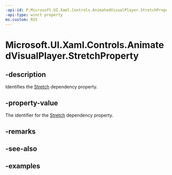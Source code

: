 ```yaml
---
-api-id: P:Microsoft.UI.Xaml.Controls.AnimatedVisualPlayer.StretchProperty
-api-type: winrt property
ms.custom: RS5
---
```


<!-- Property syntax.
public DependencyProperty StretchProperty { get; }
-->

# Microsoft.UI.Xaml.Controls.AnimatedVisualPlayer.StretchProperty

## -description

Identifies the [Stretch](animatedvisualplayer_stretch.md) dependency property.

## -property-value

The identifier for the [Stretch](animatedvisualplayer_stretch.md) dependency property.

## -remarks

## -see-also

## -examples

